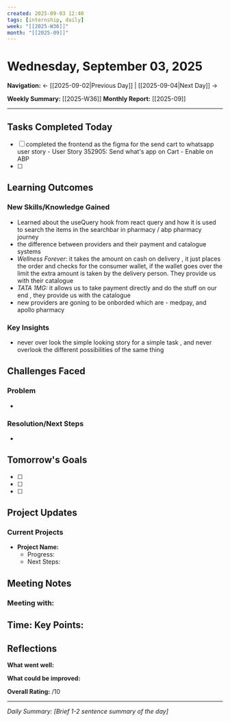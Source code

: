 ```yaml
---
created: 2025-09-03 12:40
tags: [internship, daily]
week: "[[2025-W36]]"
month: "[[2025-09]]"
---
```


# Wednesday, September 03, 2025

**Navigation:** 
← [[2025-09-02|Previous Day]] | [[2025-09-04|Next Day]] →

**Weekly Summary:** [[2025-W36]]
**Monthly Report:** [[2025-09]]

---

## Tasks Completed Today
- [ ] completed the frontend as the figma for the send cart to whatsapp user story - User Story 352905: Send what's app on Cart - Enable on ABP
- [ ] 

## Learning Outcomes
### New Skills/Knowledge Gained
- Learned about the useQuery hook from react query and how it is used to search the items in the searchbar in pharmacy / abp pharmacy journey
- the difference between providers and their payment and catalogue systems
- *Wellness Forever:* it takes the amount on cash on delivery , it just places the order and checks for the consumer wallet, if the wallet goes over the limit the extra amount is taken by the delivery person. They provide us with their catalogue
- *TATA 1MG:* it allows us to take payment directly and do the stuff on our end ,  they provide us with the catalogue
- new providers are goning to be onborded which are - medpay, and apollo pharmacy

### Key Insights
- never over look the simple looking story for a simple task ,  and never overlook the different possibilities of the same thing

## Challenges Faced
### Problem
- 

### Resolution/Next Steps
- 

## Tomorrow's Goals
- [ ] 
- [ ] 
- [ ] 

## Project Updates
### Current Projects
- **Project Name:** 
  - Progress: 
  - Next Steps: 

## Meeting Notes
### Meeting with: 
**Time:** 
**Key Points:**
- 

## Reflections
**What went well:** 

**What could be improved:** 

**Overall Rating:** /10

---
*Daily Summary: [Brief 1-2 sentence summary of the day]*
